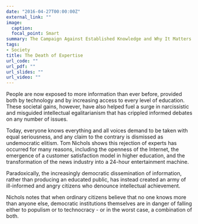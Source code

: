 ```yaml
---
date: "2016-04-27T00:00:00Z"
external_link: ""
image:
  caption:
  focal_point: Smart
summary: The Campaign Against Established Knowledge and Why It Matters
tags:
- Society
title: The Death of Expertise
url_code: ""
url_pdf: ""
url_slides: ""
url_video: ""
---
```


People are now exposed to more information than ever before, provided both by technology and by increasing access to every level of education. These societal gains, however, have also helped fuel a surge in narcissistic and misguided intellectual egalitarianism that has crippled informed debates on any number of issues.

Today, everyone knows everything and all voices demand to be taken with equal seriousness, and any claim to the contrary is dismissed as undemocratic elitism. Tom Nichols shows this rejection of experts has occurred for many reasons, including the openness of the Internet, the emergence of a customer satisfaction model in higher education, and the transformation of the news industry into a 24-hour entertainment machine.

Paradoxically, the increasingly democratic dissemination of information, rather than producing an educated public, has instead created an army of ill-informed and angry citizens who denounce intellectual achievement.

Nichols notes that when ordinary citizens believe that no one knows more than anyone else, democratic institutions themselves are in danger of falling either to populism or to technocracy - or in the worst case, a combination of both.